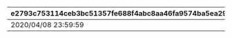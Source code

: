 |e2793c753114ceb3bc51357fe688f4abc8aa46fa9574ba5ea2930b13229c61b5|085464ded564f811c662a0c6d5c448c4bb24a1831c797d5af8fc03379c02dbc1|17ea624e249d2d456fafc8e86247dc7806a378df7e4ce15b6567da5600dbfdc4|b3ed3978b7b9c159d3cf34968aa697ebb400d7b1269962ed981fe62e371f93a4|62e86a8bc7d06aeea96bb92f76a67517c8d4c1687bf07ddc77689982182e3cb3|de4b805f7d1c5e5a0b985c9dd0647c34455313bafda6ec7967b02db3a3552ccc|a00d1ddbee1fdae1aac1862030eda6b2582011d4b4dcd04be6b80a43857e39c0|7a7565596ddb48b851191e6841838241b15b2a396b642f3fac01007c5fd3c6a8|
| --- | --- | --- | --- | --- | --- | --- | --- |
|2020/04/08 23:59:59|2020/04/01|2020/04/01 23:59:59|1002|2020/04/01|2020/04/01|1002|4007000|